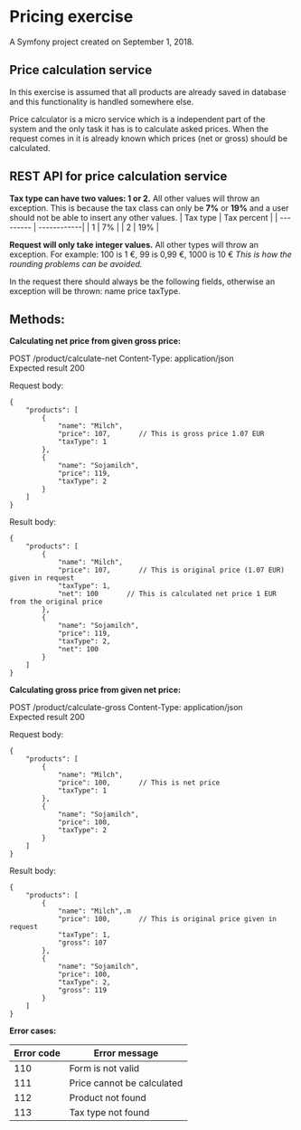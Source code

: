 Pricing exercise
===========

A Symfony project created on September 1, 2018.

Price calculation service
-----

In this exercise is assumed that all products are already saved in database 
and this functionality is handled somewhere else.

Price calculator is a micro service which is a independent part of the system 
and the only task it has is to calculate asked prices. When the request comes in
it is already known which prices (net or gross) should be calculated.


REST API for price calculation service
-----

**Tax type can have two values: 1 or 2.** All other values will throw an exception.
This is because the tax class can only be **7%** or **19%** and a user should not be able to
insert any other values. 
| Tax type  | Tax percent | 
| --------- | ------------| 
| 1         | 7%          | 
| 2         | 19%         | 

**Request will only take integer values.** All other types will throw an exception.
For example:
    100 is 1 €,
    99 is 0,99 €,
    1000 is 10 €
*This is how the rounding problems can be avoided.*

In the request there should always be the following fields, otherwise an exception will be thrown:
name
price
taxType.

Methods:
-------

**Calculating net price from given gross price:**

POST /product/calculate-net 
Content-Type: application/json    
Expected result 200

Request body:
```
{
    "products": [
        {
            "name": "Milch",
            "price": 107,       // This is gross price 1.07 EUR
            "taxType": 1
        },
        {
            "name": "Sojamilch",
            "price": 119,       
            "taxType": 2
        }
    ]
}
```
Result body:
```
{
    "products": [
        {
            "name": "Milch",
            "price": 107,       // This is original price (1.07 EUR) given in request
            "taxType": 1,
            "net": 100       // This is calculated net price 1 EUR from the original price 
        },
        {
            "name": "Sojamilch",
            "price": 119,       
            "taxType": 2,
            "net": 100
        }
    ]
}
```

**Calculating gross price from given net price:**

POST /product/calculate-gross 
Content-Type: application/json    
Expected result 200
        
Request body:
```
{
    "products": [
        {
            "name": "Milch",
            "price": 100,       // This is net price
            "taxType": 1
        },
        {
            "name": "Sojamilch",
            "price": 100,       
            "taxType": 2
        }
    ] 
}
```
Result body:
```
{
    "products": [
        {
            "name": "Milch",.m
            "price": 100,       // This is original price given in request
            "taxType": 1,
            "gross": 107
        },
        {
            "name": "Sojamilch",
            "price": 100,       
            "taxType": 2,
            "gross": 119
        }
    ]
}
```

**Error cases:**

| Error code  | Error message                    | 
| ----------- | ---------------------------------| 
| 110         | Form is not valid                | 
| 111         | Price cannot be calculated       | 
| 112         | Product not found                | 
| 113         | Tax type not found               | 

